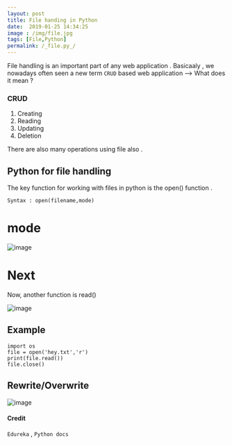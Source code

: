 ```yaml
---
layout: post
title: File handing in Python
date:  2019-01-25 14:34:25
image : /img/file.jpg
tags: [File,Python]
permalink: /_file.py_/
---
```


File handling is an important part of any web application .
Basicaaly , we nowadays often seen a new term `CRUD` based web application -->
What does it mean ?
### CRUD 
 1. Creating
 2. Reading
 3. Updating
 4. Deletion
 
There are also many operations using file also .

## Python for file handling
The key function for working with files in python is the open() function .
```shell
Syntax : open(filename,mode)
```
# mode 
![image](https://user-images.githubusercontent.com/35966401/51756948-60ce1500-20ec-11e9-8fc1-f2934e43de87.png)
# Next 
Now, another function is read()

![image](https://user-images.githubusercontent.com/35966401/51757243-14cfa000-20ed-11e9-8688-26ea531379fc.png)
## Example
```shell
import os
file = open('hey.txt','r')
print(file.read())
file.close()
```
## Rewrite/Overwrite 
![image](https://user-images.githubusercontent.com/35966401/51758218-6ed16500-20ef-11e9-8ee6-cbb09e737c94.png)

#### Credit
`Edureka` , `Python docs`
